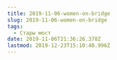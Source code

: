 ```yaml
---
title: 2019-11-06-women-on-bridge
slug: 2019-11-06-women-on-bridge
tags:
  - Стары мост
date: 2019-11-06T21:36:26.378Z
lastmod: 2019-12-23T15:10:40.996Z
---
```


<!-- Замяніце гэты радок-каментар на артыкул. -->

